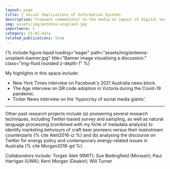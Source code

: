 ```yaml
---
layout: page
title: 💬 Social Implications of Information Systems
description: Frequent commentator to the media on impact of digital technologies - from a combined usability/philosophical/information systems perspective. 
img: assets/img/antenna-unsplash.jpg
importance: 1
category: IS-AI-data
related_publications: true
---
```



<div class="row">
    <div class="col-sm mt-3 mt-md-0">
        {% include figure.liquid loading="eager" path="assets/img/antenna-unsplash-banner.jpg" title="Banner image visualising a discussion." class="img-fluid rounded z-depth-1" %}
    </div>
</div>

My highlights in this space include:
* New York Times interview on Facebook's 2021 Australia news block.
* The Age interview on QR code adoption in Victoria during the Covid-19 pandemic.
* Ticker News interview on the 'hypocrisy of social media giants'.

<hr/>

Other past research projects include (a) pioneering several research techniques, including Twitter-based survey and sampling, as well as natural language processing (combined with my forté of metadata analysis) to identify marketing behviours of craft beer pioneers versus their mainstream counterparts {% cite Aleti2016-iz %} and (b) analysing the discourse on Twitter for energy policy and contemporary energy-related issues in Australia {% cite Morgan2018-gd %}.  

*Collaborators include:* Torgeir Aleti (RMIT); Sue Bedingfield (Monash); Paul Harrigan (UWA); Kerri Morgan (Deakin); Will Turner
